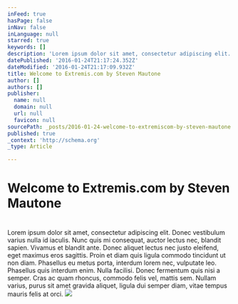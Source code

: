 ```yaml
---
inFeed: true
hasPage: false
inNav: false
inLanguage: null
starred: true
keywords: []
description: 'Lorem ipsum dolor sit amet, consectetur adipiscing elit. Donec vestibulum varius nulla id iaculis. Nunc quis mi consequat, auctor lectus nec, blandit sapien. Vivamus et blandit ante. Donec aliquet lectus nec justo eleifend, eget maximus eros sagittis. Proin et diam quis ligula commodo tincidunt ut non diam. Phasellus eu metus porta, interdum lorem nec, vulputate leo. Phasellus quis interdum enim. Nulla facilisi. Donec fermentum quis nisi a semper. Cras ac quam rhoncus, commodo felis vel, mattis sem. Nullam varius, purus sit amet gravida aliquet, ligula dui semper diam, vitae tempus mauris felis at orci.'
datePublished: '2016-01-24T21:17:24.352Z'
dateModified: '2016-01-24T21:17:09.932Z'
title: Welcome to Extremis.com by Steven Mautone
author: []
authors: []
publisher:
  name: null
  domain: null
  url: null
  favicon: null
sourcePath: _posts/2016-01-24-welcome-to-extremiscom-by-steven-mautone.md
published: true
_context: 'http://schema.org'
_type: Article

---
```

# Welcome to Extremis.com by Steven Mautone

# 

Lorem ipsum dolor sit amet, consectetur adipiscing elit. Donec vestibulum varius nulla id iaculis. Nunc quis mi consequat, auctor lectus nec, blandit sapien. Vivamus et blandit ante. Donec aliquet lectus nec justo eleifend, eget maximus eros sagittis. Proin et diam quis ligula commodo tincidunt ut non diam. Phasellus eu metus porta, interdum lorem nec, vulputate leo. Phasellus quis interdum enim. Nulla facilisi. Donec fermentum quis nisi a semper. Cras ac quam rhoncus, commodo felis vel, mattis sem. Nullam varius, purus sit amet gravida aliquet, ligula dui semper diam, vitae tempus mauris felis at orci.
![](https://the-grid-user-content.s3-us-west-2.amazonaws.com/89b6490b-db25-4e77-99fc-a57642aaa224.jpg)